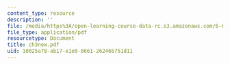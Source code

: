 ```yaml
---
content_type: resource
description: ''
file: /media/https%3A/open-learning-course-data-rc.s3.amazonaws.com/6-661-receivers-antennas-and-signals-spring-2003/10025a78ab17e1e0866126246b751d11_ch3new.pdf
file_type: application/pdf
resourcetype: Document
title: ch3new.pdf
uid: 10025a78-ab17-e1e0-8661-26246b751d11
---
```

